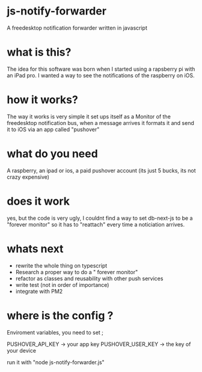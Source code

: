# js-notify-forwarder
A freedesktop notification forwarder written in javascript

# what is this?
The idea for this software was born when I started using a rapsberry pi with an iPad pro. I wanted a way to see the notifications of the raspberry on iOS.

# how it works?
The way it works is very simple it set ups itself as a Monitor of the freedesktop notification bus, when a message arrives it formats it and send it to iOS via an app called "pushover"

# what do you need
A raspberry, an ipad or ios, a paid pushover account (its just 5 bucks, its not crazy expensive)

# does it work
yes, but the code is very ugly, I couldnt find a way to set db-next-js to be a "forever monitor" so it has to "reattach" every time a noticiation arrives. 

# whats next
- rewrite the whole thing on typescript
- Research a proper way to do a " forever monitor" 
- refactor as classes and reusability with other push services 
- write test (not in order of importance)
- integrate with PM2

# where is the config ?
Enviroment variables, you need to set ;

PUSHOVER_API_KEY -> your app key
PUSHOVER_USER_KEY -> the key of your device

run it with "node js-notify-forwarder.js"

